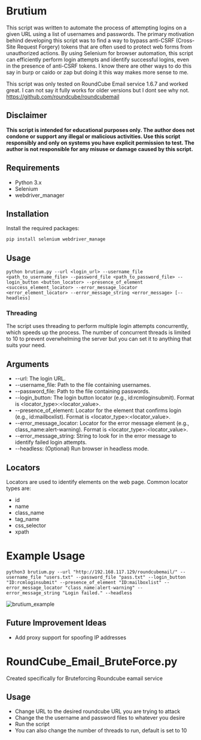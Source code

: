 # Brutium

This script was written to automate the process of attempting logins on a given URL using a list of usernames and passwords. The primary motivation behind developing this script was to find a way to bypass anti-CSRF (Cross-Site Request Forgery) tokens that are often used to protect web forms from unauthorized actions. By using Selenium for browser automation, this script can efficiently perform login attempts and identify successful logins, even in the presence of anti-CSRF tokens. I know there are other ways to do this say in burp or caido or zap but doing it this way makes more sense to me. 

This script was only tested on RoundCube Email service 1.6.7 and worked great. I can not say it fully works for older versions but I dont see why not. https://github.com/roundcube/roundcubemail

## Disclaimer

**This script is intended for educational purposes only. The author does not condone or support any illegal or malicious activities. Use this script responsibly and only on systems you have explicit permission to test. The author is not responsible for any misuse or damage caused by this script.**

## Requirements

- Python 3.x
- Selenium
- webdriver_manager

## Installation

Install the required packages:

```bash
pip install selenium webdriver_manage
```
## Usage
`python brutium.py --url <login_url> --username_file <path_to_username_file> --password_file <path_to_password_file> --login_button <button_locator> --presence_of_element <success_element_locator> --error_message_locator <error_element_locator> --error_message_string <error_message> [--headless]`

### Threading

The script uses threading to perform multiple login attempts concurrently, which speeds up the process. The number of concurrent threads is limited to 10 to prevent overwhelming the server but you can set it to anything that suits your need.

## Arguments
- --url: The login URL.
- --username_file: Path to the file containing usernames.
- --password_file: Path to the file containing passwords.
- --login_button: The login button locator (e.g., id:rcmloginsubmit). Format is <locator_type>:<locator_value>.
- --presence_of_element: Locator for the element that confirms login (e.g., id:mailboxlist). Format is <locator_type>:<locator_value>.
- --error_message_locator: Locator for the error message element (e.g., class_name:alert-warning). Format is <locator_type>:<locator_value>.
- --error_message_string: String to look for in the error message to identify failed login attempts.
- --headless: (Optional) Run browser in headless mode.

## Locators
Locators are used to identify elements on the web page. Common locator types are:

- id
- name
- class_name
- tag_name
- css_selector
- xpath

# Example Usage
`python3 brutium.py --url "http://192.168.117.129/roundcubemail/" --username_file "users.txt" --password_file "pass.txt" --login_button "ID:rcmloginsubmit" --presence_of_element "ID:mailboxlist" --error_message_locator "class_name:alert-warning" --error_message_string "Login failed." --headless`

![brutium_example](https://github.com/user-attachments/assets/32f07bde-fb70-4d33-a764-53d5b4d255ca)

## Future Improvement Ideas

- Add proxy support for spoofing IP addresses

# RoundCube_Email_BruteForce.py

Created specifically for Bruteforcing Roundcube eamail service

## Usage

- Change URL to the desired roundcube URL you are trying to attack
- Change the the username and password files to whatever you desire
- Run the script
- You can also change the number of threads to run, default is set to 10
